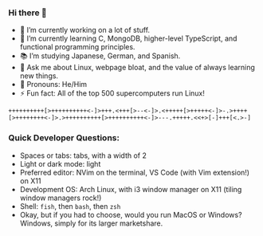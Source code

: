 ### Hi there 👋

- 🔭 I’m currently working on a lot of stuff.
- 🌱 I’m currently learning C, MongoDB, higher-level TypeScript, and functional programming principles.
- 📚 I’m studying Japanese, German, and Spanish.
- 💬 Ask me about Linux, webpage bloat, and the value of always learning new things.
- ️🌈 Pronouns: He/Him
- ⚡ Fun fact: All of the top 500 supercomputers run Linux!

`++++++++++[>++++++++++<-]>+++.<+++[>--<-]>.<+++++[>+++++<-]>-.>++++[>++++++++<-]>.>++++++++++[>++++++++++<-]>---.+++++.<<+>[-]+++[<.>-]`

### Quick Developer Questions:

- Spaces or tabs: tabs, with a width of 2
- Light or dark mode: light
- Preferred editor: NVim on the terminal, VS Code (with Vim extension!) on X11
- Development OS: Arch Linux, with i3 window manager on X11 (tiling window managers rock!)
- Shell: `fish`, then `bash`, then `zsh`
- Okay, but if you had to choose, would you run MacOS or Windows? Windows, simply for its larger marketshare.
